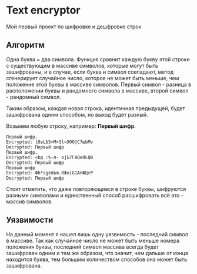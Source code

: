 # Text encryptor
Мой первый проект по шифровке и дешфровке строк
## Алгоритм
Одна буква = два символа. Функция сравнит каждую букву этой строки с существующим в массиве символов, которые могут быть зашифрованы, и в случае, если буква и символ совпадают, метод сгенерирует случайное число, которое не может быть меньше, чем положение этой буквы в массиве символов. Первый символ - разница в расположении буквы и рандомного символа в массиве, второй символ - рандомный символ.

Таким образом, каждая новая строка, идентичная предыдущей, будет зашифрована одним способом, но выход будет разный. 

Возьмем любую строку, например: **Первый шифр**.
```
Первый шифр.
Encrypted: lOэLЪ5<M<SlчЭOО}C7шЬМv
Decrypted: Первый шифр
Первый шифр.
Encrypted: <bд :%-л- ojЪ7ГёQeЯLQВ
Decrypted: Первый шифр
Первый шифр
Encrypted: Фh*sgёdвm.RЖо|G1АпФЦrР
Decrypted: Первый шифр
```
Стоит отметить, что даже повторяющиеся в строке буквы, шифруются разными символами и единственный способ расшифровать всё это - массив символов.
## Уязвимости
На данный момент я нашел лишь одну уязвимость - последний символ в массиве. Так как случайное число не может быть меньше номера положения буквы, последний символ массива всегда будет зашифрован одним и тем же образом, что значит, чем дальше от конца находится буква, тем большим количеством способов она может быть зашифрована.

